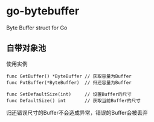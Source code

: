 <!--
 * @LastEditors: EagleXiang
 * @Email: eagle.xiang@outlook.com
 * @Github: https://github.com/eaglexiang
 * @Date: 2019-01-21 16:37:16
 * @LastEditTime: 2019-06-14 20:35:28
 -->
 
# go-bytebuffer

Byte Buffer struct for Go

## 自带对象池

使用实例

```golang
func GetBuffer() *ByteBuffer // 获取容量为Buffer
func PutBuffer(*ByteBuffer)  // 归还容量为Buffer

func SetDefaultSize(int)     // 设置Buffer的尺寸
func DefaultSize() int       // 获取当前Buffer的尺寸
```

归还错误尺寸的Buffer不会造成异常，错误的Buffer会被丢弃
